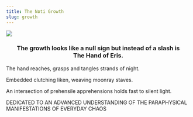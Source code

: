 ```yaml
---
title: The Nɒti Growth
slug: growth
---
```


<img src="/image/growth.png" className="center">

<h3 style="text-align: center">
The growth looks like a null sign but instead of a slash is<br>The Hand of Eris.
</h3>

The hand reaches, grasps and tangles strands of night.

Embedded clutching liken, weaving moonray staves.

An intersection of prehensile apprehensions holds fast to silent light.


<stamp>
DEDICATED TO AN ADVANCED UNDERSTANDING OF THE PARAPHYSICAL MANIFESTATIONS OF EVERYDAY CHAOS
</stamp>
